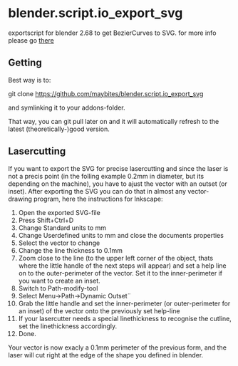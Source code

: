 blender.script.io_export_svg
===============

exportscript for blender 2.68 to get BezierCurves to SVG. for more info please go [there](http://wiki.blender.org/index.php/Extensions:2.6/Py/Scripts/Import-Export/Inkscape_SVG_Exporter)

Getting
---

Best way is to:

git clone https://github.com/maybites/blender.script.io_export_svg

and symlinking it to your addons-folder.

That way, you can git pull later on and it will automatically refresh to the latest (theoretically-)good version.


Lasercutting
---

If you want to export the SVG for precise lasercutting and since the laser is not a precis point (in the folling example 0.2mm in diameter, but its depending on the machine), you have to ajust the vector with an outset (or inset). After exporting the SVG you can do that in almost any vector-drawing program, here the instructions for Inkscape:

1. Open the exported SVG-file
2. Press Shift+Ctrl+D
3. Change Standard units to mm
4. Change Userdefined units to mm and close the documents properties
5. Select the vector to change
6. Change the line thickness to 0.1mm
7. Zoom close to the line (to the upper left corner of the object, thats where the little handle of the next steps will appear) and set a help line on to the outer-perimeter of the vector. Set it to the inner-perimeter if you want to create an inset.
8. Switch to Path-modify-tool
9. Select Menu->Path->Dynamic Outset¨
10. Grab the little handle and set the inner-perimeter (or outer-perimeter for an inset) of the vector onto the previously set help-line
11. If your lasercutter needs a special linethickness to recognise the cutline, set the linethickness accordingly.
12. Done. 

Your vector is now exacly a 0.1mm perimeter of the previous form, and the laser will cut right at the edge of the shape you defined in blender. 


